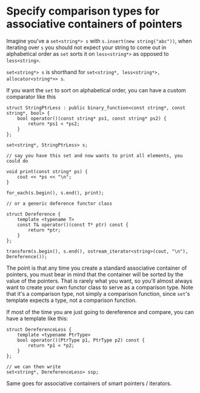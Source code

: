 # Specify comparison types for associative containers of pointers

Imagine you've a `set<string*> s` with `s.insert(new string("abc"))`, when iterating over `s` you should not expect your string to come out in alphabetical order as `set` sorts it on `less<string*>` as opposed to `less<string>`.

`set<string*> s` is shorthand for `set<string*, less<string*>, allocator<string*>> s`.

If you want the `set` to sort on alphabetical order, you can have a custom comparator like this
```
struct StringPtrLess : public binary_function<const string*, const string*, bool> {
    bool operator()(const string* ps1, const string* ps2) {
        return *ps1 < *ps2;
    }
};

set<string*, StringPtrLess> s;

// say you have this set and now wants to print all elements, you could do

void print(const string* ps) {
    cout << *ps << "\n";
}

for_each(s.begin(), s.end(), print);

// or a generic deference functor class

struct Dereference {
    template <typename T>
    const T& operator()(const T* ptr) const {
        return *ptr;
    }
};

transform(s.begin(), s.end(), ostream_iterator<string>(cout, "\n"), Dereference());
```

The point is that any time you create a standard associative container of pointers, you must bear in mind that the container will be sorted by the value of the pointers.
That is rarely what you want, so you'll almost always want to create your own functor class to serve as a comparison type.
Note that it's a comparison type, not simply a comparison function, since `set`'s template expects a type, not a comparison function.

If most of the time you are just going to dereference and compare, you can have a template like this:
```
struct DereferenceLess {
    template <typename PtrType>
    bool operator()(PtrType p1, PtrType p2) const {
        return *p1 < *p2;
    }
};

// we can then write
set<string*, DereferenceLess> ssp;
```

Same goes for associative containers of smart pointers / iterators.

